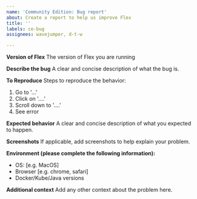 ```yaml
---
name: 'Community Edition: Bug report'
about: Create a report to help us improve Flex
title: ''
labels: ce-bug
assignees: wavejumper, d-t-w

---
```


**Version of Flex**
The version of Flex you are running

**Describe the bug**
A clear and concise description of what the bug is.

**To Reproduce**
Steps to reproduce the behavior:
1. Go to '...'
2. Click on '....'
3. Scroll down to '....'
4. See error

**Expected behavior**
A clear and concise description of what you expected to happen.

**Screenshots**
If applicable, add screenshots to help explain your problem.

**Environment (please complete the following information):**
 - OS: [e.g. MacOS]
 - Browser [e.g. chrome, safari]
 - Docker/Kube/Java versions

**Additional context**
Add any other context about the problem here.
